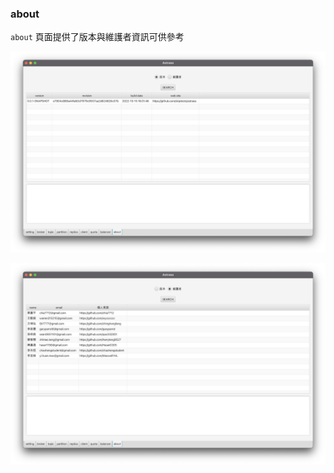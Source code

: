 ### about

`about` 頁面提供了版本與維護者資訊可供參考

![version](about_version.png)

![maintainers](about_maintainers.png)